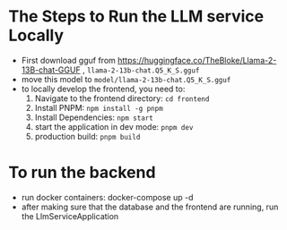 # The Steps to Run the LLM service Locally

* First download gguf from https://huggingface.co/TheBloke/Llama-2-13B-chat-GGUF , `llama-2-13b-chat.Q5_K_S.gguf`
* move this model to `model/llama-2-13b-chat.Q5_K_S.gguf`
* to locally develop the frontend, you need to:
    1. Navigate to the frontend directory: `cd frontend`
    2. Install PNPM: `npm install -g pnpm`
    3. Install Dependencies: `npm start`
    4. start the application in dev mode: `pnpm dev`
    5. production build: `pnpm build`

# To run the backend
* run docker containers: docker-compose up -d
* after making sure that the database and the frontend are running, run the LlmServiceApplication
